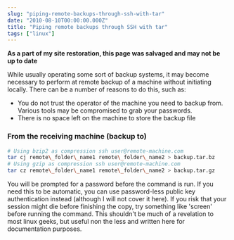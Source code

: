 ```yaml
---
slug: "piping-remote-backups-through-ssh-with-tar"
date: "2010-08-10T00:00:00.000Z"
title: "Piping remote backups through SSH with tar"
tags: ["linux"]
---
```


**As a part of my site restoration, this page was salvaged and may not be up to date**

While usually operating some sort of backup systems, it may become necessary to perform at remote backup of a machine without initiating locally. There can be a number of reasons to do this, such as:

- You do not trust the operator of the machine you need to backup from. Various tools may be compromised to grab your passwords.
- There is no space left on the machine to store the backup file

### From the receiving machine (backup to)

```bash
# Using bzip2 as compression ssh user@remote-machine.com
tar cj remote\_folder\_name1 remote\_folder\_name2 > backup.tar.bz
# Using gzip as compression ssh user@remote-machine.com
tar cz remote\_folder\_name1 remote\_folder\_name2 > backup.tar.gz
```

You will be prompted for a password before the command is run. If you need this to be automatic, you can use password-less public key authentication instead (although I will not cover it here). If you risk that your session might die before finishing the copy, try something like 'screen' before running the command. This shouldn't be much of a revelation to most linux geeks, but useful non the less and written here for documentation purposes.
